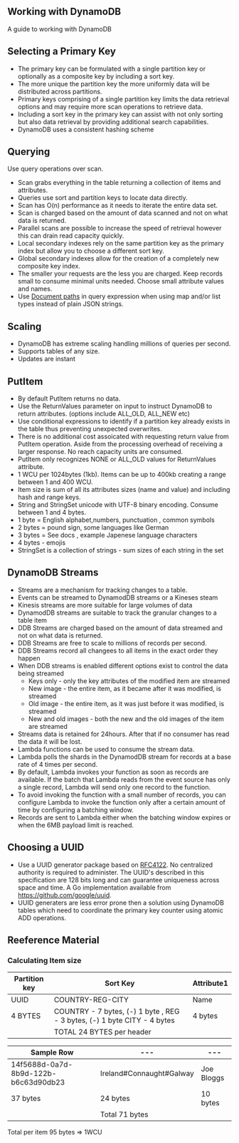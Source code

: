 ## Working with DynamoDB

A guide to working with DynamoDB

## Selecting a Primary Key

- The primary key can be formulated with a single partition key or optionally as a composite key by including a sort key.
- The more unique the partition key the more uniformly data will be distributed across partitions.
- Primary keys comprising of a single partition key limits the data retrieval options and may require more scan operations to retrieve data.
- Including a sort key in the primary key can assist with not only sorting but also data retrieval by providing additional search capabilities.
- DynamoDB uses a consistent hashing scheme

## Querying

Use query operations over scan.

- Scan grabs everything in the table returning a collection of items and attributes.
- Queries use sort and partition keys to locate data directly.
- Scan has O(n) performance as it needs to iterate the entire data set.
- Scan is charged based on the amount of data scanned and not on what data is returned.
- Parallel scans are possible to increase the speed of retrieval however this can drain read capacity quickly.
- Local secondary indexes rely on the same partition key as the primary index but allow you to choose a different sort key.
- Global secondary indexes allow for the creation of a completely new composite key index.
- The smaller your requests are the less you are charged. Keep records small to consume minimal units needed. Choose small attribute values and names.
- Use [Document paths](https://docs.aws.amazon.com/amazondynamodb/latest/developerguide/Expressions.Attributes.html#Expressions.Attributes.NestedElements.DocumentPathExamples) in query expression when using map and/or list types instead of plain JSON strings.  


## Scaling

- DynamoDB has extreme scaling handling millions of queries per second.
- Supports tables of any size.
- Updates are instant

## PutItem

- By default PutItem returns no data.
- Use the ReturnValues parameter on input to instruct DynamoDB to return attributes. (options include ALL_OLD, ALL_NEW etc)
- Use conditional expressions to identify if a partition key already exists in the table thus preventing unexpected overwrites.
- There is no additional cost assoicated with requesting return value from PutItem operation. Aside from the processing overhead of receiving a larger response. No reach capacity units are consumed.
- PutItem only recognizes NONE or ALL_OLD values for ReturnValues attribute.
- 1 WCU per 1024bytes (1kb). Items can be up to 400kb creating a range between 1 and 400 WCU.
- Item size is sum of all its attributes sizes (name and value) and including hash and range keys.
- String and StringSet unicode with UTF-8 binary encoding. Consume between 1 and 4 bytes.
- 1 byte = English alphabet,numbers, punctuation , common symbols
- 2 bytes = pound sign, some languages like German
- 3 bytes = See docs , example Japenese language characters
- 4 bytes - emojis
- StringSet is a collection of strings - sum sizes of each string in the set

## DynamoDB Streams

- Streams are a mechanism for tracking changes to a table.
- Events can be streamed to DynamodDB streams or a Kineses steam
- Kinesis streams are more suitable for large volumes of data
- DynamodDB streams are suitable to track the granular changes to a table item
- DDB Streams are charged based on the amount of data streamed and not on what data is returned.
- DDB Streams are free to scale to millions of records per second.
- DDB Streams record all changees to all items in the exact order they happen
- When DDB streams is enabled different options exist to control the data being streamed
  - Keys only - only the key attributes of the modified item are streamed
  - New image - the entire item, as it became after it was modified, is streamed
  - Old image - the entire item, as it was just before it was modified, is streamed
  - New and old images - both the new and the old images of the item are streamed
- Streams data is retained for 24hours. After that if no consumer has read the data it will be lost.
- Lambda functions can be used to consume the stream data.
- Lambda polls the shards in the DynamodDB stream for records at a base rate of 4 times per second. 
- By default, Lambda invokes your function as soon as records are available. If the batch that Lambda reads from the event source has only a single record, Lambda will send only one record to the function. 
- To avoid invoking the function with a small number of records, you can configure Lambda to invoke the function only after a certain amount of time by configuring a batching window.
- Records are sent to Lambda either when the batching window expires or when the 6MB payload limit is reached.

## Choosing a UUID

- Use a UUID generator package based on [RFC4122](https://www.rfc-editor.org/rfc/rfc4122.html). No centralized authority is required to administer. The UUID's described in this specification are 128 bits long and can guarantee uniqueness across space and time. A Go implementation available from https://github.com/google/uuid.
- UUID generaters are less error prone then a solution using DynamoDB tables which need to coordinate the primary key counter using atomic ADD operations.

## Reeference Material

### Calculating Item size

| Partition key | Sort Key                                                                 | Attribute1 |
| ------------- | ------------------------------------------------------------------------ | ---------- |
| UUID          | COUNTRY-REG-CITY                                                         | Name       |
| 4 BYTES       | COUNTRY - 7 bytes, (-) 1 byte , REG - 3 bytes, (-) 1 byte CITY - 4 bytes | 4 bytes    |
|               | TOTAL 24 BYTES per header                                                |

| Sample Row                           | ---                      | ---        |
| ------------------------------------ | ------------------------ | ---------- |
| 14f5688d-0a7d-8b9d-122b-b6c63d90db23 | Ireland#Connaught#Galway | Joe Bloggs |
| 37 bytes                             | 24 bytes                 | 10 bytes   |
|                                      | Total 71 bytes           |

Total per item 95 bytes => 1WCU
